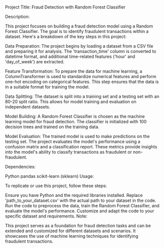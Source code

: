 Project Title: Fraud Detection with Random Forest Classifier

Description:

This project focuses on building a fraud detection model using a Random Forest Classifier. The goal is to identify fraudulent transactions within a dataset. Here's a breakdown of the key steps in this project:

Data Preparation: The project begins by loading a dataset from a CSV file and preparing it for analysis. The 'transaction_time' column is converted to datetime format, and additional time-related features ('hour' and 'day_of_week') are extracted.

Feature Transformation: To prepare the data for machine learning, a ColumnTransformer is used to standardize numerical features and perform one-hot encoding on categorical features. This step ensures that the data is in a suitable format for training the model.

Data Splitting: The dataset is split into a training set and a testing set with an 80-20 split ratio. This allows for model training and evaluation on independent datasets.

Model Building: A Random Forest Classifier is chosen as the machine learning model for fraud detection. The classifier is initialized with 100 decision trees and trained on the training data.

Model Evaluation: The trained model is used to make predictions on the testing set. The project evaluates the model's performance using a confusion matrix and a classification report. These metrics provide insights into the model's ability to classify transactions as fraudulent or non-fraudulent.

Dependencies:

Python
pandas
scikit-learn (sklearn)
Usage:

To replicate or use this project, follow these steps:

Ensure you have Python and the required libraries installed.
Replace 'path_to_your_dataset.csv' with the actual path to your dataset in the code.
Run the code to preprocess the data, train the Random Forest Classifier, and evaluate the model's performance.
Customize and adapt the code to your specific dataset and requirements.
Note:

This project serves as a foundation for fraud detection tasks and can be extended and customized for different datasets and scenarios. It showcases the use of machine learning techniques for identifying fraudulent transactions.